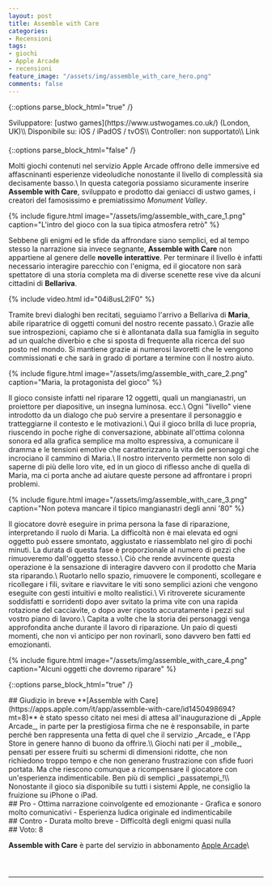 ```yaml
---
layout: post
title: Assemble with Care
categories:
- Recensioni
tags:
- giochi
- Apple Arcade
- recensioni
feature_image: "/assets/img/assemble_with_care_hero.png"
comments: false
---
```


{::options parse_block_html="true" /}
<div class="game_info">
Sviluppatore: [ustwo games](https://www.ustwogames.co.uk/) (London, UK)\\
Disponibile su: iOS / iPadOS / tvOS\\
Controller: non supportato\\
Link <a href="https://apps.apple.com/it/app/assemble-with-care/id1450498694?mt=8" style="display:inline-block;overflow:hidden;background:url(https://linkmaker.itunes.apple.com/assets/shared/badges/it-it/appstore-sm.svg) no-repeat;width:80px;height:20px;"></a>
</div>
{::options parse_block_html="false" /}

Molti giochi contenuti nel servizio Apple Arcade offrono delle immersive ed affascninanti esperienze videoludiche nonostante il livello di complessità sia decisamente basso.\\
In questa categoria possiamo sicuramente inserire **Assemble with Care**, sviluppato e prodotto dai geniacci di ustwo games, i creatori del famosissimo e premiatissimo _Monument Valley_.

{% include figure.html image="/assets/img/assemble_with_care_1.png" caption="L'intro del gioco con la sua tipica atmosfera retrò" %}

Sebbene gli enigmi ed le sfide da affrondare siano semplici, ed al tempo stesso la narrazione sia invece segnante, **Assemble with Care** non appartiene al genere delle __novelle interattive__. Per terminare il livello è infatti necessario interagire parecchio con l'enigma, ed il giocatore non sarà spettatore di una storia completa ma di diverse scenette rese vive da alcuni cittadini di **Bellariva**.

{% include video.html id="04i8usL2lF0" %}

Tramite brevi dialoghi ben recitati, seguiamo l'arrivo a Bellariva di **Maria**, abile riparatrice di oggetti comuni del nostro recente passato.\\
Grazie alle sue introspezioni, capiamo che si è allontanata dalla sua famiglia in seguito ad un qualche diverbio e che si sposta di frequente alla ricerca del suo posto nel mondo. Si mantiene grazie ai numerosi lavoretti che le vengono commissionati e che sarà in grado di portare a termine con il nostro aiuto.

{% include figure.html image="/assets/img/assemble_with_care_2.png" caption="Maria, la protagonista del gioco" %}

Il gioco consiste infatti nel riparare 12 oggetti, quali un mangianastri, un proiettore per diapositive, un insegna luminosa. ecc.\\
Ogni "livello" viene introdotto da un dialogo che può servire a presentare il personaggio e tratteggiarne il contesto e le motivazioni.\\
Qui il gioco brilla di luce propria, riuscendo in poche righe di conversazione, abbinate all'ottima colonna sonora ed alla grafica semplice ma molto espressiva, a comunicare il dramma e le tensioni emotive che caratterizzano la vita dei personaggi che incrociano il cammino di Maria.\\
Il nostro intervento permette non solo di saperne di più delle loro vite, ed in un gioco di riflesso anche di quella di Maria, ma ci porta anche ad aiutare queste persone ad affrontare i propri problemi.

{% include figure.html image="/assets/img/assemble_with_care_3.png" caption="Non poteva mancare il tipico mangianastri degli anni '80" %}

Il giocatore dovrè eseguire in prima persona la fase di riparazione, interpretando il ruolo di Maria. La difficoltà non è mai elevata ed ogni oggetto può essere smontato, aggiustato e riassemblato nel giro di pochi minuti. La durata di questa fase è proporzionale al numero di pezzi che rimuoveremo dall'oggetto stesso.\\
Ciò che rende avvincente questa operazione è la sensazione di interagire davvero con il prodotto che Maria sta riparando.\\
Ruotarlo nello spazio, rimuovere le componenti, scollegare e ricollegare i fili, svitare e riavvitare le viti sono semplici azioni che vengono eseguite con gesti intuitivi e molto realistici.\\
Vi ritroverete sicuramente soddisfatti e sorridenti dopo aver svitato la prima vite con una rapida rotazione del cacciavite, o dopo aver riposto accuratamente i pezzi sul vostro piano di lavoro.\\
Capita a volte che la storia dei personaggi venga approfondita anche durante il lavoro di riparazione. Un paio di questi momenti, che non vi anticipo per non rovinarli, sono davvero ben fatti ed emozionanti.

{% include figure.html image="/assets/img/assemble_with_care_4.png" caption="Alcuni oggetti che dovremo riparare" %}

{::options parse_block_html="true" /}
<div class="conclusion">
## Giudizio in breve
**[Assemble with Care](https://apps.apple.com/it/app/assemble-with-care/id1450498694?mt=8)** è stato spesso citato nei mesi di attesa all'inaugurazione di _Apple Arcade_, in parte per la prestigiosa firma che ne è responsabile, in parte perché ben rappresenta una fetta di quel che il servizio _Arcade_ e l'App Store in genere hanno di buono da offrire.\\
Giochi nati per il _mobile_, pensati per essere fruiti su schermi di dimensioni ridotte, che non richiedono troppo tempo  e che non generano frustrazione con sfide fuori portata. Ma che riescono comunque a ricompensare il giocatore con un'esperienza indimenticabile. Ben più di semplici _passatempi_!\\
Nonostante il gioco sia disponibile su tutti i sistemi Apple, ne consiglio la fruizione su iPhone o iPad.
</div>

<div class="pros">
## Pro
- Ottima narrazione coinvolgente ed emozionante
- Grafica e sonoro molto comunicativi
- Esperienza ludica originale ed indimenticabile
</div>

<div class="cons">
## Contro
- Durata molto breve
- Difficoltà degli enigmi quasi nulla
</div>

<div class="vote">
## Voto: 8
</div>

**Assemble with Care** è parte del servizio in abbonamento [Apple Arcade](https://www.apple.com/it/apple-arcade/)\\
<a href="https://apps.apple.com/it/app/assemble-with-care/id1450498694?mt=8" style="display:inline-block;overflow:hidden;background:url(https://linkmaker.itunes.apple.com/it-it/badge-lrg.svg?releaseDate=2019-09-19&kind=iossoftware&bubble=ios_apps) no-repeat;width:135px;height:40px;"></a>

---

